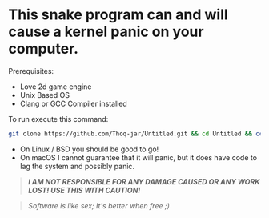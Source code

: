 # This snake program can and will cause a kernel panic on your computer.

Prerequisites:
- Love 2d game engine
- Unix Based OS
- Clang or GCC Compiler installed


To run execute this command:
```bash
git clone https://github.com/Thoq-jar/Untitled.git && cd Untitled && cc crash.c -o kaboom && cc lag.c -o boom && sudo love src/
```

- On Linux / BSD you should be good to go!
- On macOS I cannot guarantee that it will panic, but it does have code to lag the system and possibly panic.


> ***I AM NOT RESPONSIBLE FOR ANY DAMAGE CAUSED OR ANY WORK LOST! USE THIS WITH CAUTION!***


> *Software is like sex; It's better when free ;)*
